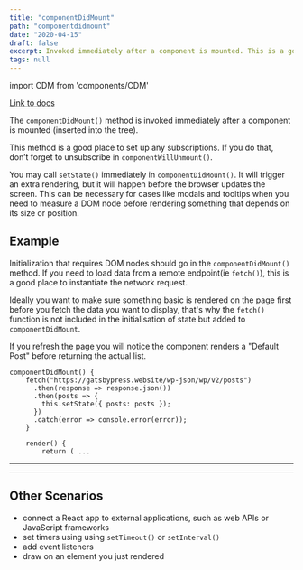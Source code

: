```yaml
---
title: "componentDidMount"
path: "componentdidmount"
date: "2020-04-15"
draft: false
excerpt: Invoked immediately after a component is mounted. This is a good place to set up a timer or fetch some data from an API.
tags: null
---
```


import CDM from 'components/CDM'

[Link to docs](https://reactjs.org/docs/react-component.html#componentdidmount)

The `componentDidMount()` method is invoked immediately after a component is mounted (inserted into the tree).

This method is a good place to set up any subscriptions. If you do that, don’t forget to unsubscribe in `componentWillUnmount()`.

You may call `setState()` immediately in `componentDidMount()`. It will trigger an extra rendering, but it will happen before the browser updates the screen. This can be necessary for cases like modals and tooltips when you need to measure a DOM node before rendering something that depends on its size or position.

## Example

Initialization that requires DOM nodes should go in the `componentDidMount()` method. If you need to load data from a remote endpoint(ie `fetch()`), this is a good place to instantiate the network request.

Ideally you want to make sure something basic is rendered on the page first before you fetch the data you want to display, that's why the `fetch()` function is not included in the initialisation of state but added to `componentDidMount`.

If you refresh the page you will notice the component renders a "Default Post" before returning the actual list.

```
componentDidMount() {
	fetch("https://gatsbypress.website/wp-json/wp/v2/posts")
	  .then(response => response.json())
	  .then(posts => {
	    this.setState({ posts: posts });
	  })
	  .catch(error => console.error(error));
	}

	render() {
		return ( ...
```

---

<CDM />

---

## Other Scenarios

- connect a React app to external applications, such as web APIs or JavaScript frameworks
- set timers using using `setTimeout()` or `setInterval()`
- add event listeners
- draw on an element you just rendered
